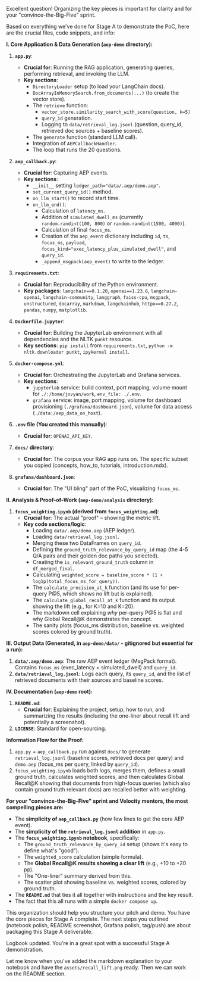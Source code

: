 Excellent question! Organizing the key pieces is important for clarity and for your "convince-the-Big-Five" sprint.

Based on everything we've done for Stage A to demonstrate the PoC, here are the crucial files, code snippets, and info:

**I. Core Application & Data Generation (`aep-demo` directory):**

1.  **`app.py`**:
    *   **Crucial for**: Running the RAG application, generating queries, performing retrieval, and invoking the LLM.
    *   **Key sections**:
        *   `DirectoryLoader` setup (to load your LangChain docs).
        *   `DocArrayInMemorySearch.from_documents(...)` (to create the vector store).
        *   The `retrieve` function:
            *   `vector_store.similarity_search_with_score(question, k=5)`
            *   `query_id` generation.
            *   Logging to `data/retrieval_log.jsonl` (question, query\_id, retrieved doc sources + baseline scores).
        *   The `generate` function (standard LLM call).
        *   Integration of `AEPCallbackHandler`.
        *   The loop that runs the 20 questions.

2.  **`aep_callback.py`**:
    *   **Crucial for**: Capturing AEP events.
    *   **Key sections**:
        *   `__init__` setting `ledger_path="data/.aep/demo.aep"`.
        *   `set_current_query_id()` method.
        *   `on_llm_start()` to record start time.
        *   `on_llm_end()`:
            *   Calculation of `latency_ms`.
            *   Addition of `simulated_dwell_ms` (currently `random.randint(100, 800)` or `random.randint(1500, 4000)`).
            *   Calculation of final `focus_ms`.
            *   Creation of the `aep_event` dictionary including `id`, `ts`, `focus_ms`, `payload`, `focus_kind="exec_latency_plus_simulated_dwell"`, and `query_id`.
            *   `_append_msgpack(aep_event)` to write to the ledger.

3.  **`requirements.txt`**:
    *   **Crucial for**: Reproducibility of the Python environment.
    *   **Key packages**: `langchain==0.1.20`, `openai==1.23.6`, `langchain-openai`, `langchain-community`, `langgraph`, `faiss-cpu`, `msgpack`, `unstructured`, `docarray`, `markdown`, `langchainhub`, `httpx==0.27.2`, `pandas`, `numpy`, `matplotlib`.

4.  **`Dockerfile.jupyter`**:
    *   **Crucial for**: Building the JupyterLab environment with all dependencies and the NLTK `punkt` resource.
    *   **Key sections**: `pip install` from `requirements.txt`, `python -m nltk.downloader punkt`, `ipykernel install`.

5.  **`docker-compose.yml`**:
    *   **Crucial for**: Orchestrating the JupyterLab and Grafana services.
    *   **Key sections**:
        *   `jupyterlab` service: build context, port mapping, volume mount for `./:/home/jovyan/work`, `env_file: ./.env`.
        *   `grafana` service: image, port mapping, volume for dashboard provisioning (`./grafana/dashboard.json`), volume for data access (`./data:/aep_data_on_host`).

6.  **`.env` file (You created this manually)**:
    *   **Crucial for**: `OPENAI_API_KEY`.

7.  **`docs/` directory**:
    *   **Crucial for**: The corpus your RAG app runs on. The specific subset you copied (concepts, how\_to, tutorials, introduction.mdx).

8.  **`grafana/dashboard.json`**:
    *   **Crucial for**: The "UI bling" part of the PoC, visualizing `focus_ms`.

**II. Analysis & Proof-of-Work (`aep-demo/analysis` directory):**

1.  **`focus_weighting.ipynb` (derived from `focus_weighting.md`)**:
    *   **Crucial for**: The actual "proof" – showing the metric lift.
    *   **Key code sections/logic**:
        *   Loading `data/.aep/demo.aep` (AEP ledger).
        *   Loading `data/retrieval_log.jsonl`.
        *   Merging these two DataFrames on `query_id`.
        *   Defining the `ground_truth_relevance_by_query_id` map (the 4-5 Q/A pairs and their golden doc paths you selected).
        *   Creating the `is_relevant_ground_truth` column in `df_merged_final`.
        *   Calculating `weighted_score = baseline_score * (1 + log1p(total_focus_ms_for_query))`.
        *   The `calculate_precision_at_k` function (and its use for per-query P@5, which shows no lift but is explained).
        *   The `calculate_global_recall_at_k` function and its output showing the lift (e.g., for K=10 and K=20).
        *   The markdown cell explaining *why* per-query P@5 is flat and why Global Recall@K demonstrates the concept.
        *   The sanity plots (focus_ms distribution, baseline vs. weighted scores colored by ground truth).

**III. Output Data (Generated, in `aep-demo/data/` - gitignored but essential for a run):**

1.  **`data/.aep/demo.aep`**: The raw AEP event ledger (MsgPack format). Contains `focus_ms` (exec_latency + simulated_dwell) and `query_id`.
2.  **`data/retrieval_log.jsonl`**: Logs each query, its `query_id`, and the list of retrieved documents with their sources and baseline scores.

**IV. Documentation (`aep-demo` root):**

1.  **`README.md`**:
    *   **Crucial for**: Explaining the project, setup, how to run, and summarizing the results (including the one-liner about recall lift and potentially a screenshot).
2.  **`LICENSE`**: Standard for open-sourcing.

**Information Flow for the Proof:**

1.  `app.py` + `aep_callback.py` run against `docs/` to generate `retrieval_log.jsonl` (baseline scores, retrieved docs per query) and `demo.aep` (focus\_ms per query, linked by `query_id`).
2.  `focus_weighting.ipynb` loads both logs, merges them, defines a small ground truth, calculates weighted scores, and then calculates Global Recall@K showing that documents from high-focus queries (which also contain ground truth relevant docs) are recalled better with weighting.

**For your "convince-the-Big-Five" sprint and Velocity mentors, the most compelling pieces are:**

*   The **simplicity of `aep_callback.py`** (how few lines to get the core AEP event).
*   The **simplicity of the `retrieval_log.jsonl` addition** in `app.py`.
*   The **`focus_weighting.ipynb` notebook**, specifically:
    *   The `ground_truth_relevance_by_query_id` setup (shows it's easy to define what's "good").
    *   The `weighted_score` calculation (simple formula).
    *   The **Global Recall@K results showing a clear lift** (e.g., +10 to +20 pp).
    *   The "One-liner" summary derived from this.
    *   The scatter plot showing baseline vs. weighted scores, colored by ground truth.
*   The **`README.md`** that ties it all together with instructions and the key result.
*   The fact that this all runs with a simple `docker compose up`.

This organization should help you structure your pitch and demo. You have the core pieces for Stage A complete. The next steps you outlined (notebook polish, README screenshot, Grafana polish, tag/push) are about packaging this Stage A deliverable.


Logbook updated. You're in a great spot with a successful Stage A demonstration.

Let me know when you've added the markdown explanation to your notebook and have the `assets/recall_lift.png` ready. Then we can work on the README section.
